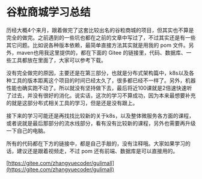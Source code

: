 # 谷粒商城学习总结

历经大概4个来月，跟着做完了这套比较出名的谷粒商城的项目，但其实也不算是完全的做完。之前遇到的一些坑也都在之前的文章中写过了，不过其实还是有一些其它问题。比如说各种版本依赖，最简单直接方法其实就是用我的 pom 文件。另外，maven也用我这里提供的，都在下面的 Gitee 的链接里，代码、数据库、一些工具都放在里面了，大家可以参考下载。

没有完全做完的原因，主要还是在第三部分，也就是分布式架构篇中，k8s以及各种工具的版本距离这个项目的时间已经太久了，很多都已经不一样了。另外，机器性能也确实跑不动了。所以就没有坚持做下去，最后将近100课就是2倍速快速听了过去，并没有很好的消化。说实话，这次的学习不算成功，因为本来最想要补充的就是这部分布式相关工具的学习，但是还是没有跟上。

接下来的学习可能还是再找找比较新的关于k8s，以及整体微服务各方面的课程，或者说就是最后那部分的流水线部分，看有没有比较新的课程，另外也需要再升级一下自己的电脑。

所有的代码都在下方的链接中，都是自己手敲的，没有注释哦。大家如果学习的话，建议还是跟着视频走，不过 pom 还有前端、数据库是可以直接用的。

[https://gitee.com/zhangyuecoder/gulimall](https://gitee.com/zhangyuecoder/gulimall)